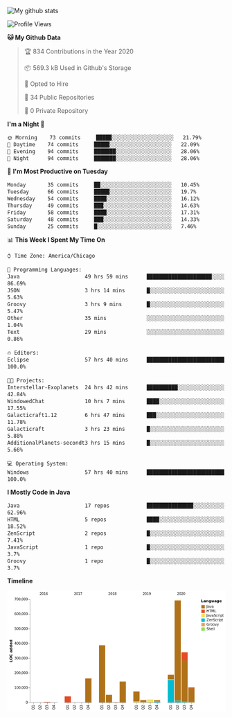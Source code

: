 ![My github stats](https://github-readme-stats.vercel.app/api?username=romvoid95&theme=gruvbox&include_all_commits=true&show_icons=true")

<!--START_SECTION:waka-->
![Profile Views](http://img.shields.io/badge/Profile%20Views-0-blue)

**🐱 My Github Data** 

> 🏆 834 Contributions in the Year 2020
 > 
> 📦 569.3 kB Used in Github's Storage 
 > 
> 💼 Opted to Hire
 > 
> 📜 34 Public Repositories
 > 
> 🔑 0 Private Repository 
 > 
**I'm a Night 🦉** 

```text
🌞 Morning    73 commits     █████░░░░░░░░░░░░░░░░░░░░   21.79% 
🌆 Daytime    74 commits     █████░░░░░░░░░░░░░░░░░░░░   22.09% 
🌃 Evening    94 commits     ███████░░░░░░░░░░░░░░░░░░   28.06% 
🌙 Night      94 commits     ███████░░░░░░░░░░░░░░░░░░   28.06%

```
📅 **I'm Most Productive on Tuesday** 

```text
Monday       35 commits     ██░░░░░░░░░░░░░░░░░░░░░░░   10.45% 
Tuesday      66 commits     █████░░░░░░░░░░░░░░░░░░░░   19.7% 
Wednesday    54 commits     ████░░░░░░░░░░░░░░░░░░░░░   16.12% 
Thursday     49 commits     ███░░░░░░░░░░░░░░░░░░░░░░   14.63% 
Friday       58 commits     ████░░░░░░░░░░░░░░░░░░░░░   17.31% 
Saturday     48 commits     ███░░░░░░░░░░░░░░░░░░░░░░   14.33% 
Sunday       25 commits     █░░░░░░░░░░░░░░░░░░░░░░░░   7.46%

```


📊 **This Week I Spent My Time On** 

```text
⌚︎ Time Zone: America/Chicago

💬 Programming Languages: 
Java                     49 hrs 59 mins      █████████████████████░░░░   86.69% 
JSON                     3 hrs 14 mins       █░░░░░░░░░░░░░░░░░░░░░░░░   5.63% 
Groovy                   3 hrs 9 mins        █░░░░░░░░░░░░░░░░░░░░░░░░   5.47% 
Other                    35 mins             ░░░░░░░░░░░░░░░░░░░░░░░░░   1.04% 
Text                     29 mins             ░░░░░░░░░░░░░░░░░░░░░░░░░   0.86%

🔥 Editors: 
Eclipse                  57 hrs 40 mins      █████████████████████████   100.0%

🐱‍💻 Projects: 
Interstellar-Exoplanets  24 hrs 42 mins      ██████████░░░░░░░░░░░░░░░   42.84% 
WindowedChat             10 hrs 7 mins       ████░░░░░░░░░░░░░░░░░░░░░   17.55% 
Galacticraft1.12         6 hrs 47 mins       ███░░░░░░░░░░░░░░░░░░░░░░   11.78% 
Galacticraft             3 hrs 23 mins       █░░░░░░░░░░░░░░░░░░░░░░░░   5.88% 
AdditionalPlanets-secondt3 hrs 15 mins       █░░░░░░░░░░░░░░░░░░░░░░░░   5.66%

💻 Operating System: 
Windows                  57 hrs 40 mins      █████████████████████████   100.0%

```

**I Mostly Code in Java** 

```text
Java                     17 repos            ███████████████░░░░░░░░░░   62.96% 
HTML                     5 repos             ████░░░░░░░░░░░░░░░░░░░░░   18.52% 
ZenScript                2 repos             █░░░░░░░░░░░░░░░░░░░░░░░░   7.41% 
JavaScript               1 repo              █░░░░░░░░░░░░░░░░░░░░░░░░   3.7% 
Groovy                   1 repo              █░░░░░░░░░░░░░░░░░░░░░░░░   3.7%

```


**Timeline**

![Chart not found](https://github.com/ROMVoid95/ROMVoid95/blob/master/charts/bar_graph.png) 


<!--END_SECTION:waka-->
